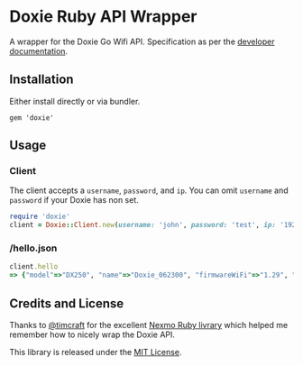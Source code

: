 # Doxie Ruby API Wrapper

A wrapper for the Doxie Go Wifi API. Specification as per the [developer documentation](http://help.getdoxie.com/content/doxiego/05-advanced/03-wifi/04-api/Doxie-API-Developer-Guide.pdf).

## Installation

Either install directly or via bundler.

```
gem 'doxie'
```

## Usage

### Client

The client accepts a `username`, `password`, and `ip`. You can omit `username` and `password` if your Doxie has non set.

```rb
require 'doxie'
client = Doxie::Client.new(username: 'john', password: 'test', ip: '192.168.1.2')
```

### /hello.json

```rb
client.hello
=> {"model"=>"DX250", "name"=>"Doxie_062300", "firmwareWiFi"=>"1.29", "hasPassword"=>false, "MAC"=>"00:11:11:11:11:00", "mode"=>"Client", "network"=>"YourNetworkName", "ip"=>"192.168.1.2"}
```

## Credits and License

Thanks to [@timcraft](https://github.com/timcraft) for the excellent [Nexmo Ruby livrary](https://github.com/Nexmo/nexmo-ruby) which helped me remember how to nicely wrap the Doxie API.

This library is released under the [MIT License](LICENSE).

